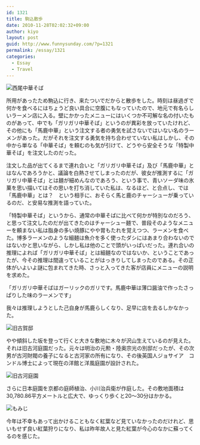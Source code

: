 ```yaml
---
id: 1321
title: 駒込散歩
date: 2010-11-28T02:02:32+09:00
author: kiyo
layout: post
guid: http://www.funnysunday.com/?p=1321
permalink: /essay/1321
categories:
  - Essay
  - Travel
---
```

<img src="/assets/uploads/2010/11/nishio.jpg" alt="西尾中華そば" title="西尾中華そば" width="500" height="375" class="alignnone size-full wp-image-1345" srcset="/assets/uploads/2010/11/nishio.jpg 500w, /assets/uploads/2010/11/nishio-300x225.jpg 300w" sizes="(max-width: 500px) 100vw, 500px" />

所用があったため駒込に行き、来たついでだからと散歩をした。時刻は昼過ぎで何かを食べるにはちょうど良い具合に空腹にもなっていたので、地元で有名らしいラーメン店に入る。壁にかかったメニューにはいくつか不可解な名の付いたものがあって、中でも「ガリガリ中華そば」というのが異彩を放っていたけれど、その他にも「馬鹿中華」という注文する者の勇気を試さないではいない名のラーメンがあった。だがそれを注文する勇気を持ち合わせていない私はしかし、その中から単なる「中華そば」を頼むのも気が引けて、どうやら安全そうな「特製中華そば」を注文したのだった。

注文した品が出てくるまで連れ合いと「ガリガリ中華そば」及び「馬鹿中華」とはなんであろうかと、議論を白熱させてしまったのだが、彼女が推測するに「ガリガリ中華そば」とは麺が細めんなのであろう、という事で、青いソーダ味の氷菓を思い描いてはその思いを打ち消していた私は、なるほど、と合点し、では「馬鹿中華」とは？　という相手に、おそらく馬と鹿のチャーシューが乗っているのだ、と安易な推測を語っていた。

「特製中華そば」というから、通常の中華そばに比べて何かが特別なのだろう、と思って注文したのだが出てきたのはチャーシュー麺で、普段そのようなメニューを頼まない私は脂身の多い焼豚にやや胃もたれを覚えつつ、ラーメンを食べた。博多ラーメンのような細麺は魚介を多く使ったダシにはあまり合わないのではないかと思いながら、しかし私は他のことで頭がいっぱいだった。連れ合いの推理によれば「ガリガリ中華そば」とは細麺なのではないか、ということであったが、今その推理は間違っていることがはっきりしてしまったのである。その正体がいよいよ謎に包まれてきた時、さっと入ってきた客が店員にメニューの説明を求めた。

「ガリガリ中華そばはガーリックのガリです。馬鹿中華は薄口醤油で作ったさっぱりした味のラーメンです」

我々は推理しようとした己自身が馬鹿らしくなり、足早に店を去るしかなかった。

<img src="/assets/uploads/2010/11/kogatei.jpg" alt="旧古賀邸" title="旧古賀邸" width="500" height="375" class="alignnone size-full wp-image-1342" srcset="/assets/uploads/2010/11/kogatei.jpg 500w, /assets/uploads/2010/11/kogatei-300x225.jpg 300w" sizes="(max-width: 500px) 100vw, 500px" /> 

やや傾斜した坂を登って行くと大きな敷地に木々が沢山生えているのが見えた。それは旧古河庭園だった。元々は明治の元勲・陸奥宗光の別邸だったが、その次男が古河財閥の養子になると古河家の所有になり、その後英国人ジョサイア　コンドル博士によって現在の洋館と洋風庭園が設計された。

<img src="/assets/uploads/2010/11/koyo.jpg" alt="旧古河庭園" title="旧古河庭園" width="500" height="375" class="alignnone size-full wp-image-1343" srcset="/assets/uploads/2010/11/koyo.jpg 500w, /assets/uploads/2010/11/koyo-300x225.jpg 300w" sizes="(max-width: 500px) 100vw, 500px" /> 

さらに日本庭園を京都の庭師植治、小川治兵衛が作庭した。その敷地面積は30,780.86平方メートルと広大で、ゆっくり歩くと20〜30分はかかる。

<img src="/assets/uploads/2010/11/momiji.jpg" alt="もみじ" title="もみじ" width="500" height="375" class="alignnone size-full wp-image-1344" srcset="/assets/uploads/2010/11/momiji.jpg 500w, /assets/uploads/2010/11/momiji-300x225.jpg 300w" sizes="(max-width: 500px) 100vw, 500px" /> 

今年は不幸もあって出かけることもなく紅葉など見ていなかったのだけれど、思いもせず良い紅葉狩りになり、私は昨年故人と見た紅葉が今心のなかに蘇ってくるのを感じた。